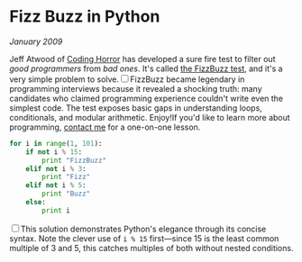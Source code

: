 # Fizz Buzz in Python
*January 2009*





  Jeff Atwood of [Coding Horror](http://codinghorror.com) has developed a sure fire test to filter out *good programmers* from *bad ones*. It's called  [the FizzBuzz test](http://www.codinghorror.com/blog/archives/000781.html), and it's a very simple problem to solve.<label for="sn-fizzbuzz-test" class="margin-toggle sidenote-number"></label><input type="checkbox" id="sn-fizzbuzz-test" class="margin-toggle"/><span class="sidenote">FizzBuzz became legendary in programming interviews because it revealed a shocking truth: many candidates who claimed programming experience couldn't write even the simplest code. The test exposes basic gaps in understanding loops, conditionals, and modular arithmetic.</span> Enjoy!If you'd like to learn more about programming, [contact me](/about) for a one\-on\-one lesson.

```python
for i in range(1, 101):
    if not i % 15:
        print "FizzBuzz"
    elif not i % 3:
        print "Fizz"
    elif not i % 5:
        print "Buzz"
    else:
        print i
```

<label for="sn-python-solution" class="margin-toggle sidenote-number"></label><input type="checkbox" id="sn-python-solution" class="margin-toggle"/><span class="sidenote">This solution demonstrates Python's elegance through its concise syntax. Note the clever use of `i % 15` first—since 15 is the least common multiple of 3 and 5, this catches multiples of both without nested conditions.</span> 

 